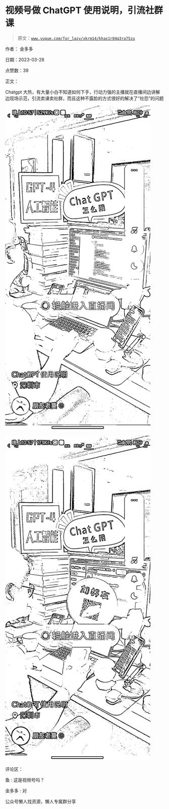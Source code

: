 # 视频号做 ChatGPT 使用说明，引流社群课

> 原文：[`www.yuque.com/for_lazy/xkrm14/khax1r84q3ra75zu`](https://www.yuque.com/for_lazy/xkrm14/khax1r84q3ra75zu)



作者： 金多多



日期：2023-03-28



点赞数：39



正文：



Chatgpt 大热，有大量小白不知道如何下手，行动力强的主播就在直播间边讲解边现场示范，引流卖课卖社群，而且这种不露脸的方式很好的解决了“社恐”的问题



![](img/7ad5d0f5456d79c9cb52381b19ccdfc8.png)  

![](img/6adc4eff86d0a27ec0d8a0ff3262e15d.png)  

评论区：



鱼 : 这是视频号吗？



金多多 : 对



公众号懒人找资源，懒人专属群分享

</ne-p></ne-p>